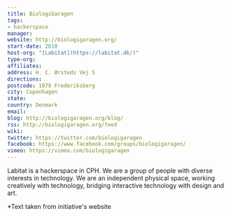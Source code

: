 ```yaml
---
title: BiologiGaragen
tags:
- hackerspace
manager:
website: http://biologigaragen.org/
start-date: 2010
host-org: "[Labitat](https://labitat.dk/)"
type-org:
affiliates:
address: H. C. Ørsteds Vej 5
directions:
postcode: 1879 Frederiksberg
city: Copenhagen
state:
country: Denmark
email:
blog: http://biologigaragen.org/blog/
rss: http://biologigaragen.org/feed
wiki:
twitter: https://twitter.com/biologigaragen
facebook: https://www.facebook.com/groups/biologigaragen/
vimeo: https://vimeo.com/biologigaragen
---
```


Labitat is a hackerspace in CPH. We are a group of people with diverse interests in technology. We are an independent physical space, working creatively with technology, bridging interactive technology with design and art.


\*Text taken from initiative's website
